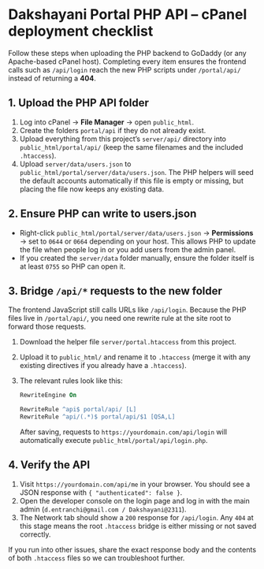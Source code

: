 # Dakshayani Portal PHP API – cPanel deployment checklist

Follow these steps when uploading the PHP backend to GoDaddy (or any Apache-based cPanel host). Completing every item ensures the frontend calls such as `/api/login` reach the new PHP scripts under `/portal/api/` instead of returning a **404**.

## 1. Upload the PHP API folder
1. Log into cPanel → **File Manager** → open `public_html`.
2. Create the folders `portal/api` if they do not already exist.
3. Upload everything from this project’s `server/api/` directory into `public_html/portal/api/` (keep the same filenames and the included `.htaccess`).
4. Upload `server/data/users.json` to `public_html/portal/server/data/users.json`. The PHP helpers will seed the default accounts automatically if this file is empty or missing, but placing the file now keeps any existing data.

## 2. Ensure PHP can write to users.json
- Right-click `public_html/portal/server/data/users.json` → **Permissions** → set to `0644` or `0664` depending on your host. This allows PHP to update the file when people log in or you add users from the admin panel.
- If you created the `server/data` folder manually, ensure the folder itself is at least `0755` so PHP can open it.

## 3. Bridge `/api/*` requests to the new folder
The frontend JavaScript still calls URLs like `/api/login`. Because the PHP files live in `/portal/api/`, you need one rewrite rule at the site root to forward those requests.

1. Download the helper file `server/portal.htaccess` from this project.
2. Upload it to `public_html/` and rename it to `.htaccess` (merge it with any existing directives if you already have a `.htaccess`).
3. The relevant rules look like this:

   ```apache
   RewriteEngine On

   RewriteRule ^api$ portal/api/ [L]
   RewriteRule ^api/(.*)$ portal/api/$1 [QSA,L]
   ```

   After saving, requests to `https://yourdomain.com/api/login` will automatically execute `public_html/portal/api/login.php`.

## 4. Verify the API
1. Visit `https://yourdomain.com/api/me` in your browser. You should see a JSON response with `{ "authenticated": false }`.
2. Open the developer console on the login page and log in with the main admin (`d.entranchi@gmail.com / Dakshayani@2311`).
3. The Network tab should show a `200` response for `/api/login`. Any `404` at this stage means the root `.htaccess` bridge is either missing or not saved correctly.

If you run into other issues, share the exact response body and the contents of both `.htaccess` files so we can troubleshoot further.
